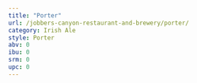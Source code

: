 ```yaml
---
title: "Porter"
url: /jobbers-canyon-restaurant-and-brewery/porter/
category: Irish Ale
style: Porter
abv: 0
ibu: 0
srm: 0
upc: 0
---
```


